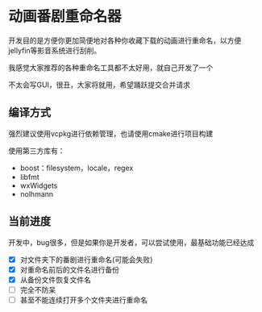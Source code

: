 ﻿# 动画番剧重命名器

开发目的是方便你更加简便地对各种你收藏下载的动画进行重命名，以方便jellyfin等影音系统进行刮削。

我感觉大家推荐的各种重命名工具都不太好用，就自己开发了一个

不太会写GUI，很丑，大家将就用，希望踊跃提交合并请求

## 编译方式

强烈建议使用vcpkg进行依赖管理，也请使用cmake进行项目构建

使用第三方库有：

* boost：filesystem，locale，regex
* libfmt
* wxWidgets
* nolhmann

## 当前进度

开发中，bug很多，但是如果你是开发者，可以尝试使用，最基础功能已经达成

* [X] 对文件夹下的番剧进行重命名(可能会失败)
* [X] 对重命名前后的文件名进行备份
* [X] 从备份文件恢复文件名
* [ ] 完全不防呆
* [ ] 甚至不能连续打开多个文件夹进行重命名
